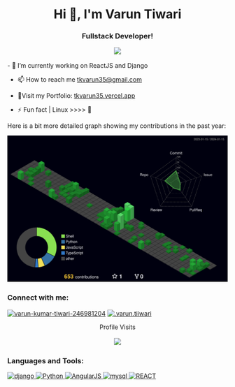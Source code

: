 <h1 align="center">Hi 👋, I'm Varun Tiwari</h1>
<h3 align="center">Fullstack Developer!</h3>
<p align='center'>
<img align = "right alt = "coding" width = "400" src = "https://media2.giphy.com/media/13HgwGsXF0aiGY/giphy.gif?cid=ecf05e47kywzev2elyxu9y3pdkqo5uae9rd06pt2gfuw4s3u&rid=giphy.gif&ct=g">
</p>
- 🔭 I’m currently working on ReactJS and Django

- 📫 How to reach me tkvarun35@gmail.com
  
- 🗿Visit my Portfolio: <a href="https://tkvarun35.vercel.app/" target="_blank" > tkvarun35.vercel.app </a>

- ⚡ Fun fact | Linux >>>> 🙂

Here is a bit more detailed graph showing my contributions in the past year:

![GitHub stats](https://raw.githubusercontent.com/tkvarun35/tkvarun35/master/profile-3d-contrib/profile-night-green.svg)


<h3 align="left">Connect with me:</h3>
<p align="left">
<a href="https://www.linkedin.com/in/varun-kumar-tiwari-246981204/" target="_blank"><img align="center" src="https://cdn-icons-png.flaticon.com/512/174/174857.png" alt="varun-kumar-tiwari-246981204" height="30" width="30" /></a>
<a href="https://www.instagram.com/varun.tiiwari/" target="_blank"><img align="center" src="https://raw.githubusercontent.com/rahuldkjain/github-profile-readme-generator/master/src/images/icons/Social/instagram.svg" alt=".varun.tiiwari" height="30" width="40" /></a>
</p>
<p align="center">
   Profile Visits <br/> <br/>
  <img src="https://profile-counter.glitch.me/%7Btkvarun35%7D/count.svg" />
</p>

   
 <h3 align="left">Languages and Tools:</h3>
<p align="left"> <a href="https://www.djangoproject.com/" target="_blank" rel="noreferrer"> <img src="https://static.djangoproject.com/img/logo-django.42234b631760.svg" alt="django" width="40" height="40"/> </a> <a href="https://www.python.org/" target="_blank" rel="noreferrer"> <img src="https://www.python.org/static/img/python-logo@2x.png" alt="Python" width="80" height="40"/> </a> <a href="https://angularjs.org/" target="_blank" rel="noreferrer"> <img src="https://angularjs.org/img/angularjs-for-header-only.svg" alt="AngularJS" width="80" height="40"/> </a> <a href="https://www.mysql.com/" target="_blank" rel="noreferrer"> <img src="https://labs.mysql.com/common/logos/mysql-logo.svg?v2" alt="mysql" width="50" height="40"/> </a> <a href="https://react.dev/" target="_blank" rel="noreferrer"> <img src="https://react.dev/favicon.ico" alt="REACT" width="40" height="40"/> </a> </p>

